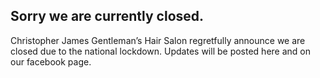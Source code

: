 
## Sorry we are currently closed.

<div class="alert dark" role="alert">
Christopher James Gentleman’s Hair Salon regretfully announce we are closed due to the national lockdown. Updates will be posted here and on our facebook page.
</div>
